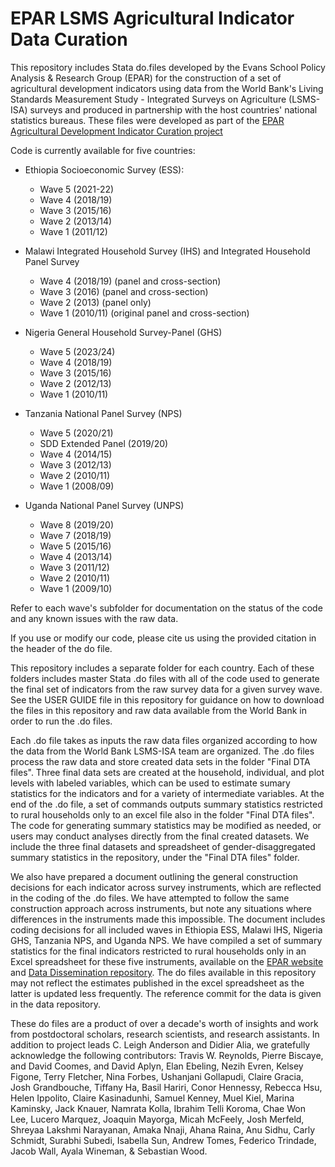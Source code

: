 # EPAR LSMS Agricultural Indicator Data Curation

This repository includes Stata do.files developed by the Evans School Policy Analysis & Research Group (EPAR) for the construction of a set of agricultural development indicators using data from the World Bank's Living Standards Measurement Study - Integrated Surveys on Agriculture (LSMS-ISA) surveys and produced in partnership with the host countries' national statistics bureaus. These files were developed as part of the [EPAR Agricultural Development Indicator Curation project](https://epar.evans.uw.edu/agricultural-development-data-curation/)
		
Code is currently available for five countries:

* Ethiopia Socioeconomic Survey (ESS):
  * Wave 5 (2021-22)
  * Wave 4 (2018/19)
  * Wave 3 (2015/16)
  * Wave 2 (2013/14)
  * Wave 1 (2011/12)

* Malawi Integrated Household Survey (IHS) and Integrated Household Panel Survey
  * Wave 4 (2018/19) (panel and cross-section)
  * Wave 3 (2016) (panel and cross-section)
  * Wave 2 (2013) (panel only)
  * Wave 1 (2010/11) (original panel and cross-section)

* Nigeria General Household Survey-Panel (GHS)
  * Wave 5 (2023/24)
  * Wave 4 (2018/19)
  * Wave 3 (2015/16)
  * Wave 2 (2012/13)
  * Wave 1 (2010/11)

* Tanzania National Panel Survey (NPS)
  * Wave 5 (2020/21)
  * SDD Extended Panel (2019/20)
  * Wave 4 (2014/15)
  * Wave 3 (2012/13)
  * Wave 2 (2010/11)
  * Wave 1 (2008/09)

* Uganda National Panel Survey (UNPS)
  * Wave 8 (2019/20)
  * Wave 7 (2018/19)
  * Wave 5 (2015/16)
  * Wave 4 (2013/14)
  * Wave 3 (2011/12)
  * Wave 2 (2010/11)
  * Wave 1 (2009/10)
	
Refer to each wave's subfolder for documentation on the status of the code and any known issues with the raw data. 
		
If you use or modify our code, please cite us using the provided citation in the header of the do file.
		
This repository includes a separate folder for each country. Each of these folders includes master Stata .do files with all of the code used to generate the final set of indicators from the raw survey data for a given survey wave. See the USER GUIDE file in this repository for guidance on how to download the files in this repository and raw data available from the World Bank in order to run the .do files. 

Each .do file takes as inputs the raw data files organized according to how the data from the World Bank LSMS-ISA team are organized. The .do files process the raw data and store created data sets in the folder "Final DTA files". Three final data sets are created at the household, individual, and plot levels with labeled variables, which can be used to estimate sumary statistics for the indicators and for a variety of intermediate variables. At the end of the .do file, a set of commands outputs summary statistics restricted to rural households only to an excel file also in the folder "Final DTA files". The code for generating summary statistics may be modified as needed, or users may conduct analyses directly from the final created datasets. We include the three final datasets and spreadsheet of gender-disaggregated summary statistics in the repository, under the "Final DTA files" folder.	
		
We also have prepared a document outlining the general construction decisions for each indicator across survey instruments, which are reflected in the coding of the .do files. We have attempted to follow the same construction approach across instruments, but note any situations where differences in the instruments made this impossible. The document includes coding decisions for all included waves in Ethiopia ESS, Malawi IHS, Nigeria GHS, Tanzania NPS, and Uganda NPS. We have compiled a set of summary statistics for the final indicators restricted to rural households only in an Excel spreadsheet for these five instruments, available on the [EPAR website](https://epar.evans.uw.edu/agricultural-development-data-curation/) and [Data Dissemination repository](https://github.com/EvansSchoolPolicyAnalysisAndResearch/LSMS-Data-Dissemination). The do files available in this repository may not reflect the estimates published in the excel spreadsheet as the latter is updated less frequently. The reference commit for the data is given in the data repository.

These do files are a product of over a decade's worth of insights and work from postdoctoral scholars, research scientists, and research assistants. In addition to project leads C. Leigh Anderson and Didier Alia, we gratefully acknowledge the following contributors: Travis W. Reynolds, Pierre Biscaye, and David Coomes, and David Aplyn, Elan Ebeling, Nezih Evren, Kelsey Figone, Terry Fletcher, Nina Forbes, Ushanjani Gollapudi, Claire Gracia, Josh Grandbouche, Tiffany Ha, Basil Hariri, Conor Hennessy, Rebecca Hsu, Helen Ippolito, Claire Kasinadunhi, Samuel Kenney, Muel Kiel, Marina Kaminsky, Jack Knauer, Namrata Kolla, Ibrahim Telli Koroma, Chae Won Lee, Lucero Marquez, Joaquin Mayorga, Micah McFeely, Josh Merfeld, Shreyaa Lakshmi Narayanan, Amaka Nnaji, Ahana Raina, Anu Sidhu, Carly Schmidt, Surabhi Subedi, Isabella Sun, Andrew Tomes, Federico Trindade, Jacob Wall, Ayala Wineman, & Sebastian Wood. 
